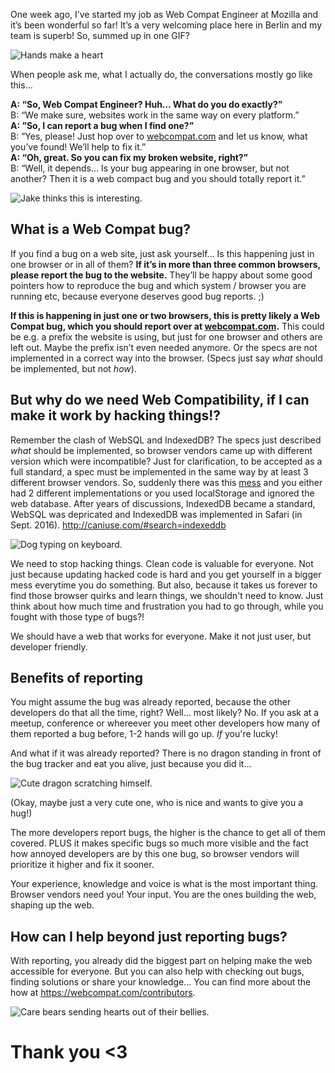 One week ago, I’ve started my job as Web Compat Engineer at Mozilla and it’s been wonderful so far! 
It’s a very welcoming place here in Berlin and my team is superb! So, summed up in one GIF?

<img src="https://media.giphy.com/media/10uJ0IFxlCA06I/giphy.gif" alt="Hands make a heart" />

When people ask me, what I actually do, the conversations mostly go like this… 

**A: “So, Web Compat Engineer? Huh... What do you do exactly?”**  
B: “We make sure, websites work in the same way on every platform.”  
**A: ”So, I can report a bug when I find one?”**  
B: ”Yes, please! Just hop over to [webcompat.com](https://webcompat.com) and let us know, what you’ve found! We’ll help to fix it.”  
**A: “Oh, great. So you can fix my broken website, right?”**  
B: “Well, it depends… Is your bug appearing in one browser, but not another? Then it is a web compact bug and you should totally report it.”

<img src="https://media.giphy.com/media/c4Nc0v0g15g9G/giphy.gif" alt="Jake thinks this is interesting." />

## What is a Web Compat bug? 

If you find a bug on a web site, just ask yourself… Is this happening just in one browser or in all of them? 
**If it’s in more than three common browsers, please report the bug to the website.** They’ll be happy about some good pointers how to reproduce the bug and which system / browser you are running etc, because everyone deserves good bug reports. ;)

**If this is happening in just one or two browsers, this is pretty likely a Web Compat bug, which you should report over at [webcompat.com](https://webcompat.com).** 
This could be e.g. a prefix the website is using, but just for one browser and others are left out. Maybe the prefix isn’t even needed anymore. Or the specs are not implemented in a correct way into the browser. (Specs just say *what* should be implemented, but not *how*). 


## But why do we need Web Compatibility, if I can make it work by hacking things!?
Remember the clash of WebSQL and IndexedDB? The specs just described *what* should be implemented, so browser vendors came up with different version which were incompatible? Just for clarification, to be accepted as a full standard, a spec must be implemented in the same way by at least 3 different browser vendors. So, suddenly there was this [mess](https://www.raymondcamden.com/2014/09/25/IndexedDB-on-iOS-8-Broken-Bad/) and you either had 2 different implementations or you used localStorage and ignored the web database. After years of discussions, IndexedDB became a standard, WebSQL was depricated and IndexedDB was implemented in Safari (in Sept. 2016). http://caniuse.com/#search=indexeddb

<img src="https://media.giphy.com/media/wpoLqr5FT1sY0/giphy.gif" alt="Dog typing on keyboard." />

We need to stop hacking things. Clean code is valuable for everyone. Not just because updating hacked code is hard and you get yourself in a bigger mess everytime you do something. But also, because it takes us forever to find those browser quirks and learn things, we shouldn't need to know. Just think about how much time and frustration you had to go through, while you fought with those type of bugs?!

We should have a web that works for everyone. Make it not just user, but developer friendly.

## Benefits of reporting 

You might assume the bug was already reported, because the other developers do that all the time, right? 
Well... most likely? No. If you ask at a meetup, conference or whereever you meet other developers how many of them reported a bug before, 1-2 hands will go up. *If* you're lucky!

And what if it was already reported? There is no dragon standing in front of the bug tracker and eat you alive, just because you did it... 

<img src="https://media.giphy.com/media/SIClNyzUQv5Vm/giphy.gif" alt="Cute dragon scratching himself." />

(Okay, maybe just a very cute one, who is nice and wants to give you a hug!)

The more developers report bugs, the higher is the chance to get all of them covered. PLUS it makes specific bugs so much more visible and the fact how annoyed developers are by this one bug, so browser vendors will prioritize it higher and fix it sooner. 

Your experience, knowledge and voice is what is the most important thing. Browser vendors need you! Your input. You are the ones building the web, shaping up the web. 

## How can I help beyond just reporting bugs? 
With reporting, you already did the biggest part on helping make the web accessible for everyone.
But you can also help with checking out bugs, finding solutions or share your knowledge... You can find more about the how at https://webcompat.com/contributors.


<img src="https://media.giphy.com/media/tnivTK2URZm7e/giphy.gif" alt="Care bears sending hearts out of their bellies." />

# Thank you <3
